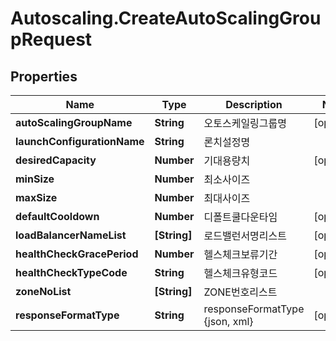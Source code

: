 # Autoscaling.CreateAutoScalingGroupRequest

## Properties
Name | Type | Description | Notes
------------ | ------------- | ------------- | -------------
**autoScalingGroupName** | **String** | 오토스케일링그룹명 | [optional] 
**launchConfigurationName** | **String** | 론치설정명 | 
**desiredCapacity** | **Number** | 기대용량치 | [optional] 
**minSize** | **Number** | 최소사이즈 | 
**maxSize** | **Number** | 최대사이즈 | 
**defaultCooldown** | **Number** | 디폴트쿨다운타임 | [optional] 
**loadBalancerNameList** | **[String]** | 로드밸런서명리스트 | [optional] 
**healthCheckGracePeriod** | **Number** | 헬스체크보류기간 | [optional] 
**healthCheckTypeCode** | **String** | 헬스체크유형코드 | [optional] 
**zoneNoList** | **[String]** | ZONE번호리스트 | 
**responseFormatType** | **String** | responseFormatType {json, xml} | [optional] 


